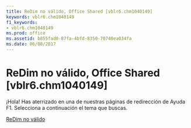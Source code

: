 ```yaml
---
title: ReDim no válido, Office Shared [vblr6.chm1040149]
keywords: vblr6.chm1040149
f1_keywords:
- vblr6.chm1040149
ms.prod: office
ms.assetid: b855fad0-87fa-4bfd-8350-70740ea034fa
ms.date: 06/08/2017
---
```





# ReDim no válido, Office Shared [vblr6.chm1040149]

¡Hola! Has aterrizado en una de nuestras páginas de redirección de Ayuda F1. Selecciona a continuación el tema que buscas.


 [ReDim no válido](http://msdn.microsoft.com/library/invalid-redim%28Office.15%29.aspx)


